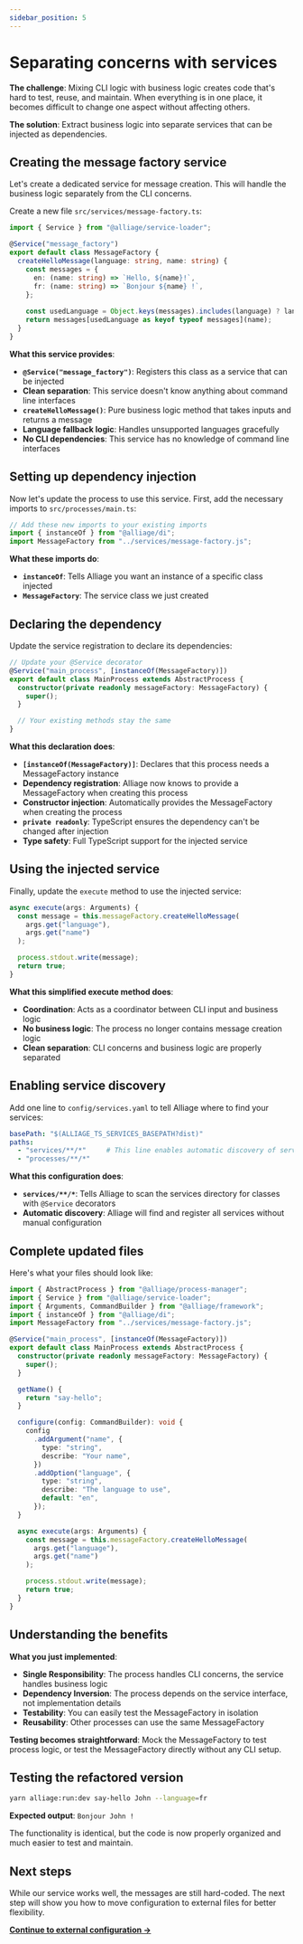 ```yaml
---
sidebar_position: 5
---
```


# Separating concerns with services

**The challenge**: Mixing CLI logic with business logic creates code that's hard to test, reuse, and maintain. When everything is in one place, it becomes difficult to change one aspect without affecting others.

**The solution**: Extract business logic into separate services that can be injected as dependencies.

## Creating the message factory service

Let's create a dedicated service for message creation. This will handle the business logic separately from the CLI concerns.

Create a new file `src/services/message-factory.ts`:

```typescript title="src/services/message-factory.ts"
import { Service } from "@alliage/service-loader";

@Service("message_factory")
export default class MessageFactory {
  createHelloMessage(language: string, name: string) {
    const messages = {
      en: (name: string) => `Hello, ${name}!`,
      fr: (name: string) => `Bonjour ${name} !`,
    };
    
    const usedLanguage = Object.keys(messages).includes(language) ? language : "en";
    return messages[usedLanguage as keyof typeof messages](name);
  }
}
```

**What this service provides**:
- **`@Service("message_factory")`**: Registers this class as a service that can be injected
- **Clean separation**: This service doesn't know anything about command line interfaces
- **`createHelloMessage()`**: Pure business logic method that takes inputs and returns a message
- **Language fallback logic**: Handles unsupported languages gracefully
- **No CLI dependencies**: This service has no knowledge of command line interfaces

## Setting up dependency injection

Now let's update the process to use this service. First, add the necessary imports to `src/processes/main.ts`:

```typescript title="src/processes/main.ts"
// Add these new imports to your existing imports
import { instanceOf } from "@alliage/di";
import MessageFactory from "../services/message-factory.js";
```

**What these imports do**:
- **`instanceOf`**: Tells Alliage you want an instance of a specific class injected
- **`MessageFactory`**: The service class we just created

## Declaring the dependency

Update the service registration to declare its dependencies:

```typescript title="src/processes/main.ts"
// Update your @Service decorator
@Service("main_process", [instanceOf(MessageFactory)])
export default class MainProcess extends AbstractProcess {
  constructor(private readonly messageFactory: MessageFactory) {
    super();
  }

  // Your existing methods stay the same
}
```

**What this declaration does**:
- **`[instanceOf(MessageFactory)]`**: Declares that this process needs a MessageFactory instance
- **Dependency registration**: Alliage now knows to provide a MessageFactory when creating this process
- **Constructor injection**: Automatically provides the MessageFactory when creating the process
- **`private readonly`**: TypeScript ensures the dependency can't be changed after injection
- **Type safety**: Full TypeScript support for the injected service

## Using the injected service

Finally, update the `execute` method to use the injected service:

```typescript title="src/processes/main.ts"
async execute(args: Arguments) {
  const message = this.messageFactory.createHelloMessage(
    args.get("language"),
    args.get("name")
  );

  process.stdout.write(message);
  return true;
}
```

**What this simplified execute method does**:
- **Coordination**: Acts as a coordinator between CLI input and business logic
- **No business logic**: The process no longer contains message creation logic
- **Clean separation**: CLI concerns and business logic are properly separated

## Enabling service discovery

Add one line to `config/services.yaml` to tell Alliage where to find your services:

```yaml title="config/services.yaml"
basePath: "$(ALLIAGE_TS_SERVICES_BASEPATH?dist)"
paths:
  - "services/**/*"     # This line enables automatic discovery of services
  - "processes/**/*"
```

**What this configuration does**:
- **`services/**/*`**: Tells Alliage to scan the services directory for classes with `@Service` decorators
- **Automatic discovery**: Alliage will find and register all services without manual configuration

## Complete updated files

Here's what your files should look like:

```typescript title="src/processes/main.ts"
import { AbstractProcess } from "@alliage/process-manager";
import { Service } from "@alliage/service-loader";
import { Arguments, CommandBuilder } from "@alliage/framework";
import { instanceOf } from "@alliage/di";
import MessageFactory from "../services/message-factory.js";

@Service("main_process", [instanceOf(MessageFactory)])
export default class MainProcess extends AbstractProcess {
  constructor(private readonly messageFactory: MessageFactory) {
    super();
  }

  getName() {
    return "say-hello";
  }

  configure(config: CommandBuilder): void {
    config
      .addArgument("name", {
        type: "string",
        describe: "Your name",
      })
      .addOption("language", {
        type: "string",
        describe: "The language to use",
        default: "en",
      });
  }

  async execute(args: Arguments) {
    const message = this.messageFactory.createHelloMessage(
      args.get("language"),
      args.get("name")
    );

    process.stdout.write(message);
    return true;
  }
}
```

## Understanding the benefits

**What you just implemented**:

- **Single Responsibility**: The process handles CLI concerns, the service handles business logic
- **Dependency Inversion**: The process depends on the service interface, not implementation details
- **Testability**: You can easily test the MessageFactory in isolation
- **Reusability**: Other processes can use the same MessageFactory

**Testing becomes straightforward**: Mock the MessageFactory to test process logic, or test the MessageFactory directly without any CLI setup.

## Testing the refactored version

```bash
yarn alliage:run:dev say-hello John --language=fr
```

**Expected output**: `Bonjour John !`

The functionality is identical, but the code is now properly organized and much easier to test and maintain.

## Next steps

While our service works well, the messages are still hard-coded. The next step will show you how to move configuration to external files for better flexibility.

**[Continue to external configuration →](/docs/tutorial/external-configuration)** 